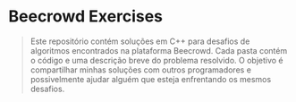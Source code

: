 # Beecrowd Exercises 

> Este repositório contém soluções em C++ para desafios de algoritmos encontrados na plataforma Beecrowd. Cada pasta contém o código e uma descrição breve do problema resolvido. O objetivo é compartilhar minhas soluções com outros programadores e possivelmente ajudar alguém que esteja enfrentando os mesmos desafios.


